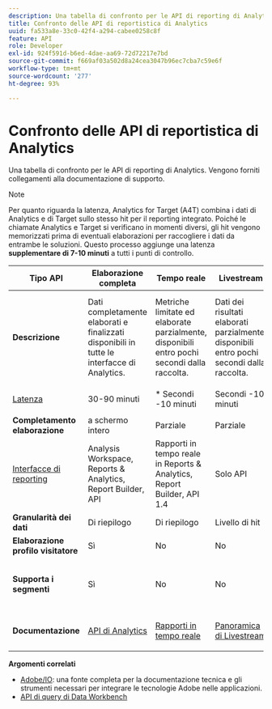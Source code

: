 ```yaml
---
description: Una tabella di confronto per le API di reporting di Analytics. Vengono forniti collegamenti alla documentazione di supporto.
title: Confronto delle API di reportistica di Analytics
uuid: fa533a8e-33c0-42f4-a294-cabee0258c8f
feature: API
role: Developer
exl-id: 924f591d-b6ed-4dae-aa69-72d72217e7bd
source-git-commit: f669af03a502d8a24cea3047b96ec7cba7c59e6f
workflow-type: tm+mt
source-wordcount: '277'
ht-degree: 93%

---
```


# Confronto delle API di reportistica di Analytics

Una tabella di confronto per le API di reporting di Analytics. Vengono forniti collegamenti alla documentazione di supporto.

>[!NOTE]
>
>Per quanto riguarda la latenza, Analytics for Target (A4T) combina i dati di Analytics e di Target sullo stesso hit per il reporting integrato. Poiché le chiamate Analytics e Target si verificano in momenti diversi, gli hit vengono memorizzati prima di eventuali elaborazioni per raccogliere i dati da entrambe le soluzioni. Questo processo aggiunge una latenza **supplementare di 7-10 minuti** a tutti i punti di controllo.

<table id="table_7AF4FD678D494063ADF459B3CBC3EF3F"> 
 <thead> 
  <tr> 
   <th colname="col1" class="entry"> Tipo API </th> 
   <th colname="col2" class="entry"> Elaborazione completa </th> 
   <th colname="col3" class="entry"> Tempo reale </th> 
   <th colname="col4" class="entry"> Livestream </th> 
   <th colname="col5" class="entry"> Data Warehouse </th> 
  </tr> 
 </thead>
 <tbody> 
  <tr> 
   <td colname="col1"> <b>Descrizione</b> </td> 
   <td colname="col2"> Dati completamente elaborati e finalizzati disponibili in tutte le interfacce di Analytics. </td> 
   <td colname="col3"> Metriche limitate ed elaborate parzialmente, disponibili entro pochi secondi dalla raccolta. </td> 
   <td colname="col4"> Dati dei risultati elaborati parzialmente, disponibili entro pochi secondi dalla raccolta. </td> 
   <td colname="col5"> Dati completamente elaborati e finalizzati utilizzati per eseguire il pull di esportazioni dati di grandi dimensioni. </td> 
  </tr> 
  <tr> 
   <td colname="col1"> <p><a href="https://experienceleague.adobe.com/docs/analytics/technotes/latency.html"  > Latenza</a> </p> </td> 
   <td colname="col2"> 30-90 minuti </td> 
   <td colname="col3"> * Secondi -10 minuti </td> 
   <td colname="col4"> Secondi -10 minuti </td> 
   <td colname="col5"> 90 minuti + </td> 
  </tr> 
  <tr> 
   <td colname="col1"> <b>Completamento elaborazione</b> </td> 
   <td colname="col2"> a schermo intero </td> 
   <td colname="col3"> Parziale </td> 
   <td colname="col4"> Parziale </td> 
   <td colname="col5"> a schermo intero </td> 
  </tr> 
  <tr> 
   <td colname="col1"> <a href="https://experienceleague.adobe.com/docs/analytics/landing/home.html"  > Interfacce di reporting</a> </td> 
   <td colname="col2"> Analysis Workspace, Reports &amp; Analytics, Report Builder, API </td> 
   <td colname="col3"> Rapporti in tempo reale in Reports &amp; Analytics, Report Builder, API 1.4 </td> 
   <td colname="col4"> Solo API </td> 
   <td colname="col5"> Data Warehouse e API </td> 
  </tr> 
  <tr> 
   <td colname="col1"> <b>Granularità dei dati</b> </td> 
   <td colname="col2"> Di riepilogo </td> 
   <td colname="col3"> Di riepilogo </td> 
   <td colname="col4"> Livello di hit </td> 
   <td colname="col5"> Di riepilogo </td> 
  </tr> 
  <tr> 
   <td colname="col1"> <b>Elaborazione profilo visitatore</b> </td> 
   <td colname="col2"> Sì </td> 
   <td colname="col3"> No </td> 
   <td colname="col4"> No </td> 
   <td colname="col5"> Sì </td> 
  </tr> 
  <tr> 
   <td colname="col1"> <b>Supporta i segmenti</b> </td> 
   <td colname="col2"> Sì </td> 
   <td colname="col3"> No </td> 
   <td colname="col4"> No </td> 
   <td colname="col5"> Sì (ma solo segmenti compatibili con Data Warehouse) </td> 
  </tr> 
   <tr> 
   <td colname="col1"> <b>Documentazione</b> </td> 
   <td colname="col2"> <p> <a href="https://www.adobe.io/apis/experiencecloud/analytics/docs.html"  > API di Analytics</a> </p> </td> 
   <td colname="col3"> <p> <a href="https://github.com/AdobeDocs/analytics-1.4-apis"  > Rapporti in tempo reale</a> </p> </td> 
   <td colname="col4"> <p> <a href="https://github.com/AdobeDocs/analytics-1.4-apis/blob/master/docs/live-stream-api/getting_started.md"  > Panoramica di Livestream</a> </p> </td> 
   <td colname="col5"> <p><a href="https://experienceleague.adobe.com/docs/analytics/export/data-warehouse/data-warehouse.html"  > Data Warehouse</a> </p> </td> 
  </tr> 
 </tbody> 
</table>

**Argomenti correlati**

* [Adobe/IO](https://www.adobe.io/): una fonte completa per la documentazione tecnica e gli strumenti necessari per integrare le tecnologie Adobe nelle applicazioni.
* [API di query di Data Workbench](https://marketing.adobe.com/developer/documentation/data-workbench-query-api/c-ins-qry-api)
